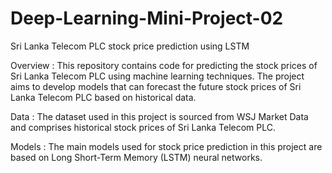 # Deep-Learning-Mini-Project-02
Sri Lanka Telecom PLC stock price prediction using LSTM

Overview : This repository contains code for predicting the stock prices of Sri Lanka Telecom PLC using machine learning techniques. The project aims to develop models that can forecast the future stock prices of Sri Lanka Telecom PLC based on historical data.

Data : The dataset used in this project is sourced from WSJ Market Data and comprises historical stock prices of Sri Lanka Telecom PLC.

Models : The main models used for stock price prediction in this project are based on Long Short-Term Memory (LSTM) neural networks.
